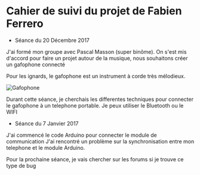 # Cahier de suivi du projet de Fabien Ferrero

* Séance du 20 Décembre 2017 

J'ai formé mon groupe avec Pascal Masson (super binôme). 
On s'est mis d'accord pour faire un projet autour de la musique, nous souhaitons créer un gafophone connecté

Pour les ignards, le gafophone est un instrument à corde très mélodieux.

![Gafophone](http://www.sofiahub.unice.fr/wp-content/uploads/2017/12/Visuel_Atelier_Gaffophone_2016.jpg)

Durant cette séance, je cherchais les differentes techniques pour connecter le gafophone à un telephone portable.
Je peux utiliser le Bluetooth ou le WIFI

* Séance du 7 Janvier 2017 

J'ai commencé le code Arduino pour connecter le module de communication
J'ai rencontré un problème sur la synchronisation entre mon telephone et le module Arduino.

Pour la prochaine séance, je vais chercher sur les forums si je trouve ce type de bug
